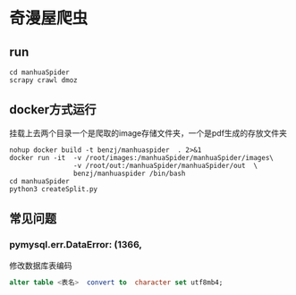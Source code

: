 # 奇漫屋爬虫
## run
```
cd manhuaSpider
scrapy crawl dmoz
```
## docker方式运行
挂载上去两个目录一个是爬取的image存储文件夹，一个是pdf生成的存放文件夹
```shell
nohup docker build -t benzj/manhuaspider  . 2>&1
docker run -it  -v /root/images:/manhuaSpider/manhuaSpider/images\
                -v /root/out:/manhuaSpider/manhuaSpider/out  \
                benzj/manhuaspider /bin/bash
cd manhuaSpider
python3 createSplit.py
```
## 常见问题
### pymysql.err.DataError: (1366, 
修改数据库表编码
```sql
alter table <表名>  convert to  character set utf8mb4;
```